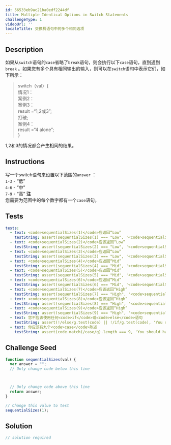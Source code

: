 ```yaml
---
id: 56533eb9ac21ba0edf2244df
title: Multiple Identical Options in Switch Statements
challengeType: 1
videoUrl: ''
localeTitle: 交换机语句中的多个相同选项
---
```


## Description
<section id="description">如果从<code>switch</code>语句的<code>case</code>省略了<code>break</code>语句，则会执行以下<code>case</code>语句，直到遇到<code>break</code> 。如果您有多个具有相同输出的输入，则可以在<code>switch</code>语句中表示它们，如下所示： <blockquote> switch（val）{ <br>情况1： <br>案例2： <br>案例3： <br> result =“1,2或3”; <br>打破; <br>案例4： <br> result =“4 alone”; <br> } </blockquote> 1,2和3的情况都会产生相同的结果。 </section>

## Instructions
<section id="instructions">写一个switch语句来设置以下范围的<code>answer</code> ： <br> <code>1-3</code> - “低” <br> <code>4-6</code> - “中” <br> <code>7-9</code> - “高” <strong>注</strong> <br>您需要为范围中的每个数字都有一个<code>case</code>语句。 </section>

## Tests
<section id='tests'>

```yml
tests:
  - text: <code>sequentialSizes(1)</code>应返回“Low”
    testString: assert(sequentialSizes(1) === "Low", '<code>sequentialSizes(1)</code> should return "Low"');
  - text: <code>sequentialSizes(2)</code>应该返回“Low”
    testString: assert(sequentialSizes(2) === "Low", '<code>sequentialSizes(2)</code> should return "Low"');
  - text: <code>sequentialSizes(3)</code>应返回“Low”
    testString: assert(sequentialSizes(3) === "Low", '<code>sequentialSizes(3)</code> should return "Low"');
  - text: <code>sequentialSizes(4)</code>应返回“Mid”
    testString: assert(sequentialSizes(4) === "Mid", '<code>sequentialSizes(4)</code> should return "Mid"');
  - text: <code>sequentialSizes(5)</code>应返回“Mid”
    testString: assert(sequentialSizes(5) === "Mid", '<code>sequentialSizes(5)</code> should return "Mid"');
  - text: <code>sequentialSizes(6)</code>应返回“Mid”
    testString: assert(sequentialSizes(6) === "Mid", '<code>sequentialSizes(6)</code> should return "Mid"');
  - text: <code>sequentialSizes(7)</code>应该返回“High”
    testString: assert(sequentialSizes(7) === "High", '<code>sequentialSizes(7)</code> should return "High"');
  - text: <code>sequentialSizes(8)</code>应该返回“High”
    testString: assert(sequentialSizes(8) === "High", '<code>sequentialSizes(8)</code> should return "High"');
  - text: <code>sequentialSizes(9)</code>应该返回“High”
    testString: assert(sequentialSizes(9) === "High", '<code>sequentialSizes(9)</code> should return "High"');
  - text: 您不应该使用任何<code>if</code>或<code>else</code>语句
    testString: assert(!/else/g.test(code) || !/if/g.test(code), 'You should not use any <code>if</code> or <code>else</code> statements');
  - text: 你应该有九个<code>case</code>陈述
    testString: assert(code.match(/case/g).length === 9, 'You should have nine <code>case</code> statements');

```

</section>

## Challenge Seed
<section id='challengeSeed'>

<div id='js-seed'>

```js
function sequentialSizes(val) {
  var answer = "";
  // Only change code below this line



  // Only change code above this line
  return answer;
}

// Change this value to test
sequentialSizes(1);

```

</div>



</section>

## Solution
<section id='solution'>

```js
// solution required
```
</section>
